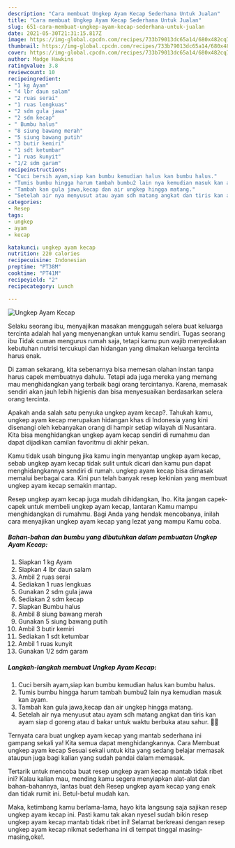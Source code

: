 ```yaml
---
description: "Cara membuat Ungkep Ayam Kecap Sederhana Untuk Jualan"
title: "Cara membuat Ungkep Ayam Kecap Sederhana Untuk Jualan"
slug: 651-cara-membuat-ungkep-ayam-kecap-sederhana-untuk-jualan
date: 2021-05-30T21:31:15.817Z
image: https://img-global.cpcdn.com/recipes/733b79013dc65a14/680x482cq70/ungkep-ayam-kecap-foto-resep-utama.jpg
thumbnail: https://img-global.cpcdn.com/recipes/733b79013dc65a14/680x482cq70/ungkep-ayam-kecap-foto-resep-utama.jpg
cover: https://img-global.cpcdn.com/recipes/733b79013dc65a14/680x482cq70/ungkep-ayam-kecap-foto-resep-utama.jpg
author: Madge Hawkins
ratingvalue: 3.8
reviewcount: 10
recipeingredient:
- "1 kg Ayam"
- "4 lbr daun salam"
- "2 ruas serai"
- "1 ruas lengkuas"
- "2 sdm gula jawa"
- "2 sdm kecap"
- " Bumbu halus"
- "8 siung bawang merah"
- "5 siung bawang putih"
- "3 butir kemiri"
- "1 sdt ketumbar"
- "1 ruas kunyit"
- "1/2 sdm garam"
recipeinstructions:
- "Cuci bersih ayam,siap kan bumbu kemudian halus kan bumbu halus."
- "Tumis bumbu hingga harum tambah bumbu2 lain nya kemudian masuk kan ayam."
- "Tambah kan gula jawa,kecap dan air ungkep hingga matang."
- "Setelah air nya menyusut atau ayam sdh matang angkat dan tiris kan ayam siap d goreng atau d bakar untuk waktu berbuka atau sahur. 🥰🥰"
categories:
- Resep
tags:
- ungkep
- ayam
- kecap

katakunci: ungkep ayam kecap 
nutrition: 220 calories
recipecuisine: Indonesian
preptime: "PT38M"
cooktime: "PT41M"
recipeyield: "2"
recipecategory: Lunch

---
```



![Ungkep Ayam Kecap](https://img-global.cpcdn.com/recipes/733b79013dc65a14/680x482cq70/ungkep-ayam-kecap-foto-resep-utama.jpg)

Selaku seorang ibu, menyajikan masakan menggugah selera buat keluarga tercinta adalah hal yang menyenangkan untuk kamu sendiri. Tugas seorang ibu Tidak cuman mengurus rumah saja, tetapi kamu pun wajib menyediakan kebutuhan nutrisi tercukupi dan hidangan yang dimakan keluarga tercinta harus enak.

Di zaman  sekarang, kita sebenarnya bisa memesan olahan instan tanpa harus capek membuatnya dahulu. Tetapi ada juga mereka yang memang mau menghidangkan yang terbaik bagi orang tercintanya. Karena, memasak sendiri akan jauh lebih higienis dan bisa menyesuaikan berdasarkan selera orang tercinta. 



Apakah anda salah satu penyuka ungkep ayam kecap?. Tahukah kamu, ungkep ayam kecap merupakan hidangan khas di Indonesia yang kini disenangi oleh kebanyakan orang di hampir setiap wilayah di Nusantara. Kita bisa menghidangkan ungkep ayam kecap sendiri di rumahmu dan dapat dijadikan camilan favoritmu di akhir pekan.

Kamu tidak usah bingung jika kamu ingin menyantap ungkep ayam kecap, sebab ungkep ayam kecap tidak sulit untuk dicari dan kamu pun dapat menghidangkannya sendiri di rumah. ungkep ayam kecap bisa dimasak memalui berbagai cara. Kini pun telah banyak resep kekinian yang membuat ungkep ayam kecap semakin mantap.

Resep ungkep ayam kecap juga mudah dihidangkan, lho. Kita jangan capek-capek untuk membeli ungkep ayam kecap, lantaran Kamu mampu menghidangkan di rumahmu. Bagi Anda yang hendak mencobanya, inilah cara menyajikan ungkep ayam kecap yang lezat yang mampu Kamu coba.

<!--inarticleads1-->

##### Bahan-bahan dan bumbu yang dibutuhkan dalam pembuatan Ungkep Ayam Kecap:

1. Siapkan 1 kg Ayam
1. Siapkan 4 lbr daun salam
1. Ambil 2 ruas serai
1. Sediakan 1 ruas lengkuas
1. Gunakan 2 sdm gula jawa
1. Sediakan 2 sdm kecap
1. Siapkan  Bumbu halus
1. Ambil 8 siung bawang merah
1. Gunakan 5 siung bawang putih
1. Ambil 3 butir kemiri
1. Sediakan 1 sdt ketumbar
1. Ambil 1 ruas kunyit
1. Gunakan 1/2 sdm garam




<!--inarticleads2-->

##### Langkah-langkah membuat Ungkep Ayam Kecap:

1. Cuci bersih ayam,siap kan bumbu kemudian halus kan bumbu halus.
1. Tumis bumbu hingga harum tambah bumbu2 lain nya kemudian masuk kan ayam.
1. Tambah kan gula jawa,kecap dan air ungkep hingga matang.
1. Setelah air nya menyusut atau ayam sdh matang angkat dan tiris kan ayam siap d goreng atau d bakar untuk waktu berbuka atau sahur. 🥰🥰




Ternyata cara buat ungkep ayam kecap yang mantab sederhana ini gampang sekali ya! Kita semua dapat menghidangkannya. Cara Membuat ungkep ayam kecap Sesuai sekali untuk kita yang sedang belajar memasak ataupun juga bagi kalian yang sudah pandai dalam memasak.

Tertarik untuk mencoba buat resep ungkep ayam kecap mantab tidak ribet ini? Kalau kalian mau, mending kamu segera menyiapkan alat-alat dan bahan-bahannya, lantas buat deh Resep ungkep ayam kecap yang enak dan tidak rumit ini. Betul-betul mudah kan. 

Maka, ketimbang kamu berlama-lama, hayo kita langsung saja sajikan resep ungkep ayam kecap ini. Pasti kamu tak akan nyesel sudah bikin resep ungkep ayam kecap mantab tidak ribet ini! Selamat berkreasi dengan resep ungkep ayam kecap nikmat sederhana ini di tempat tinggal masing-masing,oke!.

